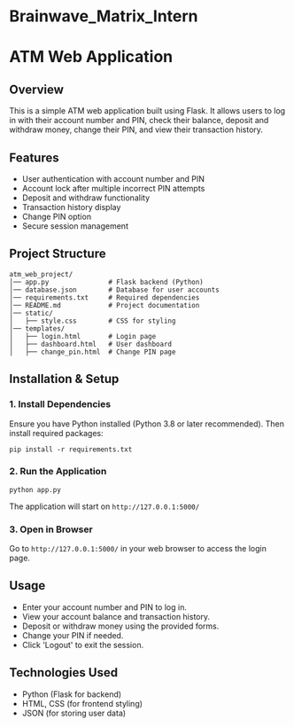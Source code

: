 # Brainwave_Matrix_Intern
# ATM Web Application

## Overview
This is a simple ATM web application built using Flask. It allows users to log in with their account number and PIN, check their balance, deposit and withdraw money, change their PIN, and view their transaction history.

## Features
- User authentication with account number and PIN
- Account lock after multiple incorrect PIN attempts
- Deposit and withdraw functionality
- Transaction history display
- Change PIN option
- Secure session management

## Project Structure
```
atm_web_project/
│── app.py               # Flask backend (Python)
│── database.json        # Database for user accounts
│── requirements.txt     # Required dependencies
│── README.md            # Project documentation
│── static/
│   ├── style.css        # CSS for styling
│── templates/
│   ├── login.html       # Login page
│   ├── dashboard.html   # User dashboard
│   ├── change_pin.html  # Change PIN page
```

## Installation & Setup

### 1. Install Dependencies
Ensure you have Python installed (Python 3.8 or later recommended). Then install required packages:
```
pip install -r requirements.txt
```

### 2. Run the Application
```
python app.py
```
The application will start on `http://127.0.0.1:5000/`

### 3. Open in Browser
Go to `http://127.0.0.1:5000/` in your web browser to access the login page.

## Usage
- Enter your account number and PIN to log in.
- View your account balance and transaction history.
- Deposit or withdraw money using the provided forms.
- Change your PIN if needed.
- Click 'Logout' to exit the session.

## Technologies Used
- Python (Flask for backend)
- HTML, CSS (for frontend styling)
- JSON (for storing user data)


